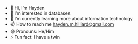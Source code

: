 - 👋 Hi, I’m Hayden
- 👀 I’m interested in databases
- 🌱 I’m currently learning more about information technology
- 📫 How to reach me hayden.m.hilliard@gmail.com
- 😄 Pronouns: He/Him
- ⚡ Fun fact: I have a twin

<!---
DenWithHay/DenWithHay is a ✨ special ✨ repository because its `README.md` (this file) appears on your GitHub profile.
You can click the Preview link to take a look at your changes.
--->
